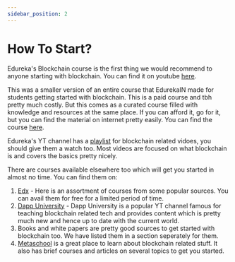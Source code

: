 ```yaml
---
sidebar_position: 2
---
```


# How To Start?

Edureka's Blockchain course is the first thing we would recommend to anyone starting with blockchain. You can find it on youtube [here](https://youtu.be/QCvL-DWcojc).

This was a smaller version of an entire course that EdurekaIN made for students getting started with blockchain. This is a paid course and tbh pretty much costly. But this comes as a curated course filled with knowledge and resources at the same place. If you can afford it, go for it, but you can find the material on internet pretty easily. You can find the course [here](https://www.edureka.co/blockchain-training).

Edureka's YT channel has a [playlist](https://www.youtube.com/playlist?list=PL9ooVrP1hQOFJblZm3OdcVV-H6Z8V7HP1) for blockchain related vidoes, you should give them a watch too. Most videos are focused on what blockchain is and covers the basics pretty nicely.

There are courses available elsewhere too which will get you started in almost no time. You can find them on:

1. [Edx](https://www.edx.org/learn/blockchain) - Here is an assortment of courses from some popular sources. You can avail them for free for a limited period of time.
2. [Dapp University](https://www.youtube.com/c/DappUniversity) - Dapp University is a popular YT channel famous for teaching blockchain related tech and provides content which is pretty much new and hence up to date with the current world.
3. Books and white papers are pretty good sources to get started with blockchain too. We have listed them in a section seperately for them.
4. [Metaschool](https://metaschool.so/) is a great place to learn about blockchain related stuff. It also has brief courses and articles on several topics to get you started.
